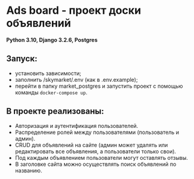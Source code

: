 # Ads board - проект доски объявлений
**Python 3.10, Django 3.2.6, Postgres**

## Запуск:
* установить зависимости;
* заполнить /skymarket/.env (как в .env.example);
* перейти в папку market_postgres и запустить проект с помощью команды `docker-compose up`.

## В проекте реализованы:
* Авторизация и аутентификация пользователей.
* Распределение ролей между пользователями (пользователь и админ).
* CRUD для объявлений на сайте (админ может удалять или редактировать все объявления, а пользователи только свои).
* Под каждым объявлением пользователи могут оставлять отзывы.
* В заголовке сайта можно осуществлять поиск объявлений по названию.
